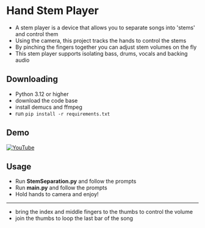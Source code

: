 # Hand Stem Player

* A stem player is a device that allows you to separate songs into 'stems' and control them
* Using the camera, this project tracks the hands to control the stems
* By pinching the fingers together you can adjust stem volumes on the fly
* This stem player supports isolating bass, drums, vocals and backing audio

## Downloading


- Python 3.12 or higher
- download the code base
- install demucs and ffmpeg
- run `pip install -r requirements.txt`

## Demo
[![YouTube](http://i.ytimg.com/vi/NQgYAUxvRFQ/hqdefault.jpg)](https://www.youtube.com/watch?v=NQgYAUxvRFQ)

## Usage


* Run **StemSeparation.py** and follow the prompts
* Run **main.py** and follow the prompts
* Hold hands to camera and enjoy!
---

* bring the index and middle fingers to the thumbs to control the volume
* join the thumbs to loop the last bar of the song


